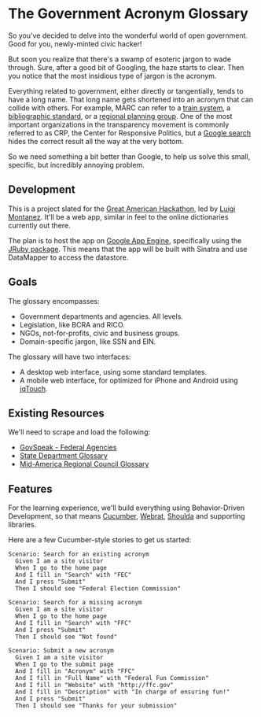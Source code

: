 # The Government Acronym Glossary

So you've decided to delve into the wonderful world of open government. Good for you, newly-minted civic hacker!

But soon you realize that there's a swamp of esoteric jargon to wade through. Sure, after a good bit of Googling, the haze starts to clear. Then you notice that the most insidious type of jargon is the acronym.

Everything related to government, either directly or tangentially, tends to have a long name. That long name gets shortened into an acronym that can collide with others. For example, MARC can refer to a [train system](http://www.mtamaryland.com/services/marc/), a [bibliographic standard](http://www.loc.gov/marc/), or a [regional planning group](http://www.marc.org/). One of the most important organizations in the transparency movement is commonly referred to as CRP, the Center for Responsive Politics, but a [Google search](http://www.google.com/search?q=CRP) hides the correct result all the way at the very bottom.

So we need something a bit better than Google, to help us solve this small, specific, but incredibly annoying problem.

## Development

This is a project slated for the [Great American Hackathon](http://www.sunlightlabs.com/hackathon09/), led by [Luigi Montanez](http://www.sunlightlabs.com/people/luigi/). It'll be a web app, similar in feel to the online dictionaries currently out there.

The plan is to host the app on [Google App Engine](http://code.google.com/appengine/), specifically using the [JRuby package](http://code.google.com/p/appengine-jruby/). This means that the app will be built with Sinatra and use DataMapper to access the datastore.

## Goals

The glossary encompasses:

* Government departments and agencies. All levels.
* Legislation, like BCRA and RICO.
* NGOs, not-for-profits, civic and business groups.
* Domain-specific jargon, like SSN and EIN.

The glossary will have two interfaces:

* A desktop web interface, using some standard templates.
* A mobile web interface, for optimized for iPhone and Android using [jqTouch](http://www.jqtouch.com/).

## Existing Resources

We'll need to scrape and load the following:

* [GovSpeak - Federal Agencies](http://members.cox.net/govdocs/govspeak.html)
* [State Department Glossary](http://www.aafsw.org/state/glossary1.htm)
* [Mid-America Regional Council Glossary](http://www.marc.org/acronyms.htm)


## Features

For the learning experience, we'll build everything using Behavior-Driven Development, so that means [Cucumber](http://cukes.info), [Webrat](http://wiki.github.com/brynary/webrat), [Shoulda](http://github.com/thoughtbot/shoulda) and supporting libraries.

Here are a few Cucumber-style stories to get us started:

    Scenario: Search for an existing acronym
      Given I am a site visitor
      When I go to the home page
      And I fill in "Search" with "FEC"
      And I press "Submit"
      Then I should see "Federal Election Commission"
      
    Scenario: Search for a missing acronym
      Given I am a site visitor
      When I go to the home page
      And I fill in "Search" with "FFC"
      And I press "Submit"
      Then I should see "Not found"
      
    Scenario: Submit a new acronym
      Given I am a site visitor
      When I go to the submit page
      And I fill in "Acronym" with "FFC"
      And I fill in "Full Name" with "Federal Fun Commission"
      And I fill in "Website" with "http://ffc.gov"
      And I fill in "Description" with "In charge of ensuring fun!"
      And I press "Submit"
      Then I should see "Thanks for your submission"

